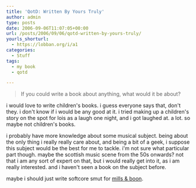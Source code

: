 ```yaml
---
title: 'QotD: Written By Yours Truly'
author: admin
type: posts
date: 2006-09-06T11:07:05+00:00
url: /posts/2006/09/06/qotd-written-by-yours-truly/
yourls_shorturl:
  - https://lobban.org/i/a1
categories:
  - Stuff
tags:
  - my book
  - qotd

---
```

> If you could write a book about anything, what would it be about?

i would love to write children's books. i guess everyone says that, don't they. i don't know if i would be any good at it. i tried making up a children's story on the spot for lois as a laugh one night, and i got laughed at. a lot. so maybe not children's books.

i probably have more knowledge about some musical subject. being about the only thing i really really care about, and being a bit of a geek, i suppose this subject would be the best for me to tackle. i'm not sure what particular part though. maybe the scottish music scene from the 50s onwards? not that i am any sort of expert on that, but i would really get into it, as i am really interested. and i haven't seen a book on the subject before.

maybe i should just write softcore smut for [mills & boon][1].

 [1]: http://www.millsandboon.co.uk/